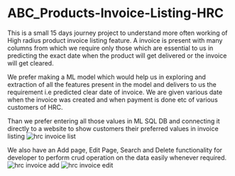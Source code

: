 # ABC_Products-Invoice-Listing-HRC

This is a small 15 days journey project to understand more often working of High radius product invoice listing feature. A invoice is present with many columns from which we require only those which are essential to us in predicting the exact date when the product will get delivered or the invoice will get cleared. 

We prefer making a ML model which would help us in exploring and extraction of all the features present in the model and delivers to us the requirement i.e predicted clear date of invoice. We are given various date when the invoice was created and when payment is done etc of various customers of HRC.

Than we prefer entering all those values in ML SQL DB and connecting it directly to a website to show customers their preferred values in invoice listing 
![hrc invoice list](https://user-images.githubusercontent.com/53942554/142750847-149af769-e682-415f-857f-acb65c23c2b7.png)


We also have an Add page, Edit Page, Search and Delete functionality for developer to perform crud operation on the data easily whenever required.
![hrc invoice add](https://user-images.githubusercontent.com/53942554/142750845-5f549b0c-2080-4159-a397-042f87211239.png)
![hrc invoice edit](https://user-images.githubusercontent.com/53942554/142750837-0b94e1bd-fb1c-4143-9a9d-d86d6978b4c2.png)





